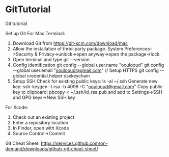 # GitTutorial
Git tutorial

Set up Git
For Mac Terminal:
1. Download Git from https://git-scm.com/download/mac
2. Allow the installation of thrid-party package. 
   System Preferences->Security & Privacy->unlock->open anyway->open the package->lock. 
3. Open terminal and type git --version
4. Config identification
   git config --global user.name "ooulooud"
   git config --global user.email "ooulooud@gmail.com"
   // Setup HTTPS
   git config --global credential.helper osxkeychain
5. Setup SSH
   Check for existing public keys: ls -al ~/.ssh
   Generate new key: ssh-keygen -t rsa -b 4096 -C "ooulooud@gmail.com"
   Copy public key to clipboard: pbcopy < ~/.ssh/id_rsa.pub and add to Settings->SSH and GPG keys->New SSH key

For Xcode:
1. Check out an existing project
2. Enter a repository location
3. In Finder, open with Xcode
4. Source Control->Commit

Git Cheat Sheet:
https://services.github.com/on-demand/downloads/github-git-cheat-sheet/
